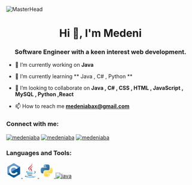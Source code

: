 ![MasterHead](https://scontent.fesb4-1.fna.fbcdn.net/v/t1.18169-9/11265629_1593301367603259_3696151639266761089_n.png?_nc_cat=110&ccb=1-7&_nc_sid=2be8e3&_nc_ohc=OP1v4Q3a8G0AX_exsZC&_nc_ht=scontent.fesb4-1.fna&cb_e2o_trans=t&oh=00_AfCcFsFLH3UqgVOWrG9dkg13SdKGyxUmad_1exdqjWQ7ug&oe=655BABF6)


<h1 align="center">Hi 👋, I'm Medeni</h1>
<h3 align="center">Software Engineer with a keen interest web development.</h3>

- 🔭 I’m currently working on **Java**

- 🌱 I’m currently learning ** Java , C# ,  Python **

- 👯 I’m looking to collaborate on **Java , C# , CSS , HTML , JavaScript , MySQL , Python ,React**

- 📫 How to reach me **medeniabax@gmail.com**

<h3 align="left">Connect with me:</h3>
<p align="left">
<a href="https://linkedin.com/in/medeniaba" target="blank"><img align="center" src="https://raw.githubusercontent.com/rahuldkjain/github-profile-readme-generator/master/src/images/icons/Social/linked-in-alt.svg" alt="medeniaba" height="30" width="40" /></a>
<a href="https://instagram.com/medeniaba" target="blank"><img align="center" src="https://raw.githubusercontent.com/rahuldkjain/github-profile-readme-generator/master/src/images/icons/Social/instagram.svg" alt="medeniaba" height="30" width="40" /></a> <a href = "https://x.com/medeniaba_" target="blank"><img align="center" src="https://logowik.com/content/uploads/images/t_twitter-x-line9741.logowik.com.webp" alt="medeniaba" height="30" width="40" /> </a>
</p>

<h3 align="left">Languages and Tools:</h3>
<p align="left"> <a href="https://www.cprogramming.com/" target="_blank" rel="noreferrer"> <img src="https://raw.githubusercontent.com/devicons/devicon/master/icons/c/c-original.svg" alt="c" width="40" height="40"/> </a> <a href="https://www.java.com" target="_blank" rel="noreferrer"> <img src="https://raw.githubusercontent.com/devicons/devicon/master/icons/java/java-original.svg" alt="java" width="40" height="40"/> </a> <a href="https://www.python.org" target="_blank" rel="noreferrer"> <img src="https://raw.githubusercontent.com/devicons/devicon/master/icons/python/python-original.svg" alt="python" width="40" height="40"/> </a> <a href="https://learn.microsoft.com/tr-tr/dotnet/csharp/fundamentals/program-structure/" target="_blank" rel="noreferrer"> <img src="https://camo.githubusercontent.com/52045ed9d775b4ac9286e51c28b878edca6bb1750815b423c8d06c7976040ab7/68747470733a2f2f6d617274696e63686176657a2e6769746875622e696f2f4173736574732f4c6f676f732f6373686172702e737667" alt="java" width = "40" height = "40" />  </a>


</p>







